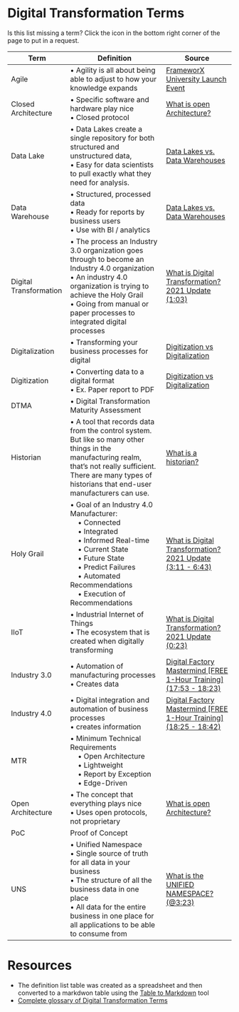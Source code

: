 # Digital Transformation Terms
Is this list missing a term? Click the icon in the bottom right corner of the page to put in a request.

| Term                   | Definition                                                                                                                                                                                                                                                 | Source                                                                                                                                                                                                                              |
| ---------------------- | ---------------------------------------------------------------------------------------------------------------------------------------------------------------------------------------------------------------------------------------------------------- | ----------------------------------------------------------------------------------------------------------------------------------------------------------------------------------------------------------------------------------- |
| Agile                  | • Agility is all about being able to adjust to how your knowledge expands                                                                                                                                                                                  | [FrameworX University Launch Event](https://youtu.be/PhRpTBwSqqE?t=2365)                                                                                                                                                            |
| Closed Architecture    | • Specific software and hardware play nice<br>• Closed protocol                                                                                                                                                                                            | [What is open Architecture?](https://www.youtube.com/watch?v=PMvBMNdlII0&list=PLGLQEZs6ivMoYbBio_DhxePRYlUOgjyk9&index=12)                                                                                                          |
| Data Lake              | • Data Lakes create a single repository for both structured and unstructured data,<br>• Easy for data scientists to pull exactly what they need for analysis.                                                                                              | [Data Lakes vs. Data Warehouses](https://www.oracle.com/a/ocom/docs/why-are-data-lakes-the-future-of-big-data-infographic.pdf?source=:ad:pas:go:dg:a_nas:71700000088129254-58700007462556219-p67083441405:RC_WWMK160617P00038C0001) |
| Data Warehouse         | • Structured, processed data<br>• Ready for reports by business users<br>• Use with BI / analytics                                                                                                                                                         | [Data Lakes vs. Data Warehouses](https://www.oracle.com/a/ocom/docs/why-are-data-lakes-the-future-of-big-data-infographic.pdf?source=:ad:pas:go:dg:a_nas:71700000088129254-58700007462556219-p67083441405:RC_WWMK160617P00038C0001) |
| Digital Transformation | • The process an Industry 3.0 organization goes through to become an Industry 4.0 organization<br>• An industry 4.0 organization is trying to achieve the Holy Grail<br>• Going from manual or paper processes to integrated digital processes             | [What is Digital Transformation? 2021 Update (1:03)](https://youtu.be/ekMwU_pgook?t=63)                                                                                                                                             |
| Digitalization         | • Transforming your business processes for digital                                                                                                                                                                                                         | [Digitization vs Digitalization](https://www.truqcapp.com/digitization-vs-digitalization-differences-definitions-and-examples/)                                                                                                     |
| Digitization           | • Converting data to a digital format<br>• Ex. Paper report to PDF                                                                                                                                                                                         | [Digitization vs Digitalization](https://www.truqcapp.com/digitization-vs-digitalization-differences-definitions-and-examples/)                                                                                                     |
| DTMA                   | • Digital Transformation Maturity Assessment<br>                                                                                                                                                                                                           |                                                                                                                                                                                                                                     |
| Historian              | • A tool that records data from the control system. But like so many other things in the manufacturing realm, that’s not really sufficient. There are many types of historians that end-user manufacturers can use.                                        | [What is a historian?](https://www.rtautomation.com/rtas-blog/what-is-a-historian/)                                                                                                                                                 |
| Holy Grail             | • Goal of an Industry 4.0 Manufacturer:<br>    • Connected<br>    • Integrated<br>    • Informed Real-time<br>    • Current State<br>    • Future State<br>    • Predict Failures<br>    • Automated Recommendations<br>    • Execution of Recommendations | [What is Digital Transformation? 2021 Update (3:11 - 6:43)](https://youtu.be/ekMwU_pgook?t=191)                                                                                                                                     |
| IIoT                   | • Industrial Internet of Things<br>• The ecosystem that is created when digitally transforming                                                                                                                                                             | [What is Digital Transformation? 2021 Update (0:23)](https://youtu.be/ekMwU_pgook?t=23)                                                                                                                                             |
| Industry 3.0           | • Automation of manufacturing processes<br>• Creates data                                                                                                                                                                                                  | [Digital Factory Mastermind \[FREE 1-Hour Training\] (17:53 - 18:23)](https://youtu.be/NU5NIX9nTDA?t=1073)                                                                                                                          |
| Industry 4.0           | • Digital integration and automation of business processes<br>• creates information                                                                                                                                                                        | [Digital Factory Mastermind \[FREE 1-Hour Training\] (18:25 - 18:42)](https://youtu.be/NU5NIX9nTDA?t=1105)                                                                                                                          |
| MTR                    | • Minimum Technical Requirements<br>    • Open Architecture<br>    • Lightweight<br>    • Report by Exception<br>    • Edge-Driven                                                                                                                         |                                                                                                                                                                                                                                     |
| Open Architecture      | • The concept that everything plays nice<br>• Uses open protocols, not proprietary                                                                                                                                                                         | [What is open Architecture?](https://www.youtube.com/watch?v=PMvBMNdlII0&list=PLGLQEZs6ivMoYbBio_DhxePRYlUOgjyk9&index=12)                                                                                                          |
| PoC                    | Proof of Concept                                                                                                                                                                                                                                           |                                                                                                                                                                                                                                     |
| UNS                    | • Unified Namespace<br>• Single source of truth for all data in your business<br>• The structure of all the business data in one place<br>• All data for the entire business in one place for all applications to be able to consume from                  | [What is the UNIFIED NAMESPACE? (@3:23)](https://youtu.be/PB_9HIgSCWc?t=203)                                                                                                                                                        |

# Resources
- The definition list table was created as a spreadsheet and then converted to a markdwon table using the [Table to Markdown](https://tabletomarkdown.com/) tool
- [Complete glossary of Digital Transformation Terms](https://quixy.com/blog/complete-glossary-of-digital-transformation-terms/)

<!-- Read the Formbutton docs at formspree.io/formbutton/docs. See more examples at codepen.io/formspree -->
<script src="https://formspree.io/js/formbutton-v1.min.js" defer></script>
<script>
  /* paste this line in verbatim */
  window.formbutton=window.formbutton||function(){(formbutton.q=formbutton.q||[]).push(arguments)};
  /* customize formbutton below*/     
  formbutton("create", {
    action: "https://formspree.io/f/mjvlwelb",
    title: "Missing a term?",
    fields: [
      { 
        type: "email", 
        label: "Email:", 
        name: "Email",
        required: false,
        placeholder: "your@email.com"
      },
      {
        type: "text",
        label: "Term/Acronym:",
        name: "Term/Acronym",
        placeholder: "Requested term/acronym",
      },
      { type: "submit" }      
    ],
    styles: {
      title: {
        backgroundColor: "gray"
      },
      button: {
        backgroundColor: "gray"
      }
    }
  });
</script>

